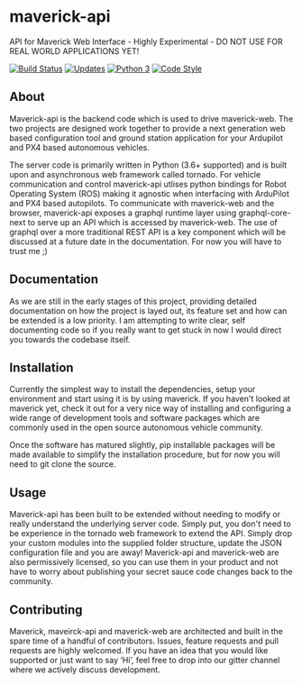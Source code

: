 # maverick-api

API for Maverick Web Interface - Highly Experimental - DO NOT USE FOR REAL WORLD APPLICATIONS YET!

[![Build Status](http://newdev.maverick.one/jenkins/buildStatus/icon?job=maverick-api/master)](http://newdev.maverick.one/jenkins/blue/organizations/jenkins/maverick-api/activity)
[![Updates](https://pyup.io/repos/github/goodrobots/maverick-api/shield.svg)](https://pyup.io/repos/github/goodrobots/maverick-api/)
[![Python 3](https://pyup.io/repos/github/goodrobots/maverick-api/python-3-shield.svg)](https://pyup.io/repos/github/goodrobots/maverick-api/)
[![Code Style](https://img.shields.io/badge/code%20style-black-000000.svg)](https://github.com/ambv/black)

## About
Maverick-api is the backend code which is used to drive maverick-web. The two projects are designed work together to provide a next generation web based configuration tool and ground station application for your Ardupilot and PX4 based autonomous vehicles.

The server code is primarily written in Python (3.6+ supported) and is built upon and asynchronous web framework called tornado.
For vehicle communication and control maverick-api utlises python bindings for Robot Operating System (ROS) making it agnostic when interfacing with ArduPilot and PX4 based autopilots.
To communicate with maverick-web and the browser, maverick-api exposes a graphql runtime layer using graphql-core-next to serve up an API which is accessed by maverick-web. The use of graphql over a more traditional REST API is a key component which will be discussed at a future date in the documentation. For now you will have to trust me ;)

## Documentation

As we are still in the early stages of this project, providing detailed documentation on how the project is layed out, its feature set and how can be extended is a low priority. 
I am attempting to write clear, self documenting code so if you really want to get stuck in now I would direct you towards the codebase itself.

## Installation
Currently the simplest way to install the dependencies, setup your environment and start using it is by using maverick. If you haven't looked at maverick yet, check it out for a very nice way of installing and configuring a wide range of development tools and software packages which are commonly used in the open source autonomous vehicle community.

Once the software has matured slightly, pip installable packages will be made available to simplify the installation procedure, but for now you will need to git clone the source.


## Usage

Maverick-api has been built to be extended without needing to modify or really understand the underlying server code. Simply put, you don't need to be experience in the tornado web framework to extend the API. Simply drop your custom modules into the supplied folder structure, update the JSON configuration file and you are away!
Maverick-api and maverick-web are also permissively licensed, so you can use them in your product and not have to worry about publishing your secret sauce code changes back to the community.


## Contributing 
Maverick, maveirck-api and maverick-web are architected and built in the spare time of a handful of contributors. Issues, feature requests and pull requests are highly welcomed. If you have an idea that you would like supported or just want to say ‘Hi’, feel free to drop into our gitter channel where we actively discuss development. 
